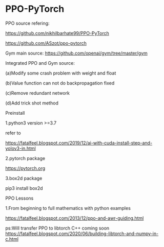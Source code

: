 # PPO-PyTorch
PPO source refering: 

https://github.com/nikhilbarhate99/PPO-PyTorch

https://github.com/ASzot/ppo-pytorch

Gym main source: https://github.com/openai/gym/tree/master/gym

Integrated PPO and Gym source:

(a)Modify some crash problem with weight and float

(b)Value function can not do backpropagation fixed

(c)Remove redundant network

(d)Add trick shot method

Preinstall

1.python3 version >=3.7

refer to

https://fatalfeel.blogspot.com/2019/12/ai-with-cuda-install-step-and-yolov3-in.html

2.pytorch package

https://pytorch.org

3.box2d package

pip3 install box2d

PPO Lessons

1.From beginning to full mathematics with python examples

https://fatalfeel.blogspot.com/2013/12/ppo-and-awr-guiding.html

ps:Will transfer PPO to libtorch C++ coming soon
https://fatalfeel.blogspot.com/2020/06/building-libtorch-and-numpy-in-c.html
